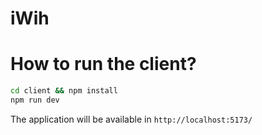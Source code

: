 # iWih
# How to run the client?
```bash
cd client && npm install
npm run dev
```
The application will be available in `http://localhost:5173/`